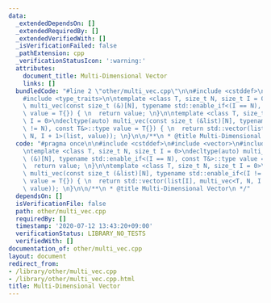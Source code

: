 ```yaml
---
data:
  _extendedDependsOn: []
  _extendedRequiredBy: []
  _extendedVerifiedWith: []
  _isVerificationFailed: false
  _pathExtension: cpp
  _verificationStatusIcon: ':warning:'
  attributes:
    document_title: Multi-Dimensional Vector
    links: []
  bundledCode: "#line 2 \"other/multi_vec.cpp\"\n\n#include <cstddef>\n#include <vector>\n\
    #include <type_traits>\n\ntemplate <class T, size_t N, size_t I = 0>\ndecltype(auto)\
    \ multi_vec(const size_t (&)[N], typename std::enable_if<(I == N), const T&>::type\
    \ value = T{}) { \n  return value; \n}\n\ntemplate <class T, size_t N, size_t\
    \ I = 0>\ndecltype(auto) multi_vec(const size_t (&list)[N], typename std::enable_if<(I\
    \ != N), const T&>::type value = T{}) { \n  return std::vector(list[I], multi_vec<T,\
    \ N, I + 1>(list, value)); \n}\n\n/**\n * @title Multi-Dimensional Vector\n */\n"
  code: "#pragma once\n\n#include <cstddef>\n#include <vector>\n#include <type_traits>\n\
    \ntemplate <class T, size_t N, size_t I = 0>\ndecltype(auto) multi_vec(const size_t\
    \ (&)[N], typename std::enable_if<(I == N), const T&>::type value = T{}) { \n\
    \  return value; \n}\n\ntemplate <class T, size_t N, size_t I = 0>\ndecltype(auto)\
    \ multi_vec(const size_t (&list)[N], typename std::enable_if<(I != N), const T&>::type\
    \ value = T{}) { \n  return std::vector(list[I], multi_vec<T, N, I + 1>(list,\
    \ value)); \n}\n\n/**\n * @title Multi-Dimensional Vector\n */"
  dependsOn: []
  isVerificationFile: false
  path: other/multi_vec.cpp
  requiredBy: []
  timestamp: '2020-07-12 13:43:20+09:00'
  verificationStatus: LIBRARY_NO_TESTS
  verifiedWith: []
documentation_of: other/multi_vec.cpp
layout: document
redirect_from:
- /library/other/multi_vec.cpp
- /library/other/multi_vec.cpp.html
title: Multi-Dimensional Vector
---
```

